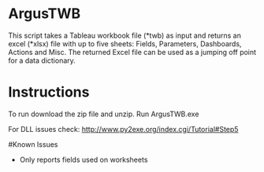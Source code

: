 # ArgusTWB
This script takes a Tableau workbook file (*twb) as input and returns an excel
(*xlsx) file with up to five sheets: Fields, Parameters, Dashboards, Actions 
and Misc. The returned Excel file can be used as a jumping off point for a data
dictionary. 

# Instructions
To run download the zip file and unzip.
Run ArgusTWB.exe 

For DLL issues check: http://www.py2exe.org/index.cgi/Tutorial#Step5

#Known Issues
   - Only reports fields used on worksheets
